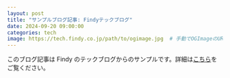 ```yaml
---
layout: post
title: "サンプルブログ記事: Findyテックブログ"
date: 2024-09-20 09:00:00
categories: tech
image: https://tech.findy.co.jp/path/to/ogimage.jpg  # 手動でOGImageのURLを指定
---
```


このブログ記事は Findy のテックブログからのサンプルです。詳細は[こちら](https://tech.findy.co.jp/entry/2024/09/20/090000)をご覧ください。
